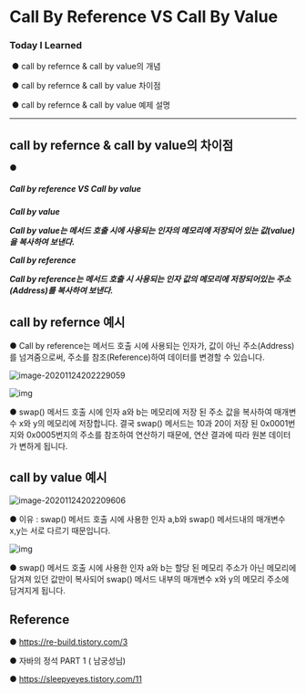 <h1> Call By Reference VS Call By Value
  <h3>Today I Learned </h3>

​    ● call by refernce & call by value의 개념

​    ●  call by refernce & call by value 차이점

​    ● call by refernce & call by value 예제 설명 


----------------------------------------------------------------------------------

## call by refernce & call by value의 차이점

● <h5>Call by reference VS Call by value<h5>

**Call by value** <Br>

**Call by value는 메서드 호출 시에 사용되는 인자의 메모리에 저장되어 있는 값(value)을 복사하여 보낸다.**<br>

**Call by reference**<br>

**Call by reference는 메서드 호출 시 사용되는 인자 값의 메모리에 저장되어있는 주소(Address)를 복사하여 보낸다.**



##  call by refernce 예시

● Call by reference는 메서드 호출 시에 사용되는 인자가, 값이 아닌 주소(Address)를 넘겨줌으로써, 주소를 참조(Reference)하여 데이터를 변경할 수 있습니다.

![image-20201124202229059](C:\Users\DoHyun\AppData\Roaming\Typora\typora-user-images\image-20201124202229059.png)

![img](https://t1.daumcdn.net/cfile/tistory/2463F137592FBADE0A)

● swap() 메서드 호출 시에 인자 a와 b는 메모리에 저장 된 주소 값을 복사하여 매개변수 x와 y의 메모리에 저장합니다. 결국 swap() 메서드는 10과 20이 저장 된 0x0001번지와 0x0005번지의 주소를 참조하여 연산하기 때문에, 연산 결과에 따라 원본 데이터가 변하게 됩니다.

## call by value 예시

![image-20201124202209606](C:\Users\DoHyun\AppData\Roaming\Typora\typora-user-images\image-20201124202209606.png)

● 이유 : swap() 메서드 호출 시에 사용한 인자 a,b와 swap() 메서드내의 매개변수 x,y는 서로 다르기 때문입니다.



![img](https://t1.daumcdn.net/cfile/tistory/26190835592FBA1032)

● swap() 메서드 호출 시에 사용한 인자 a와 b는 할당 된 메모리 주소가 아닌 메모리에 담겨져 있던 값만이 복사되어 swap() 메서드 내부의 매개변수 x와 y의 메모리 주소에 담겨지게 됩니다.

## Reference

●  https://re-build.tistory.com/3

● 자바의 정석 PART 1 ( 남궁성님)

● https://sleepyeyes.tistory.com/11

